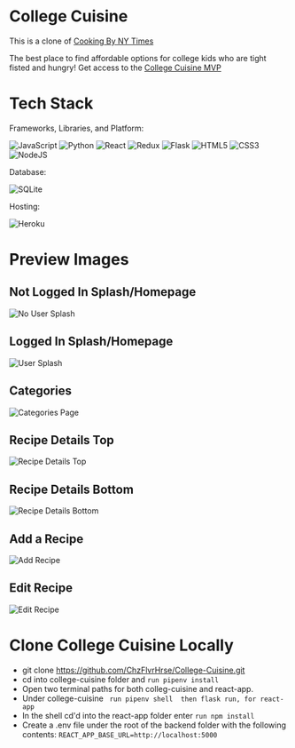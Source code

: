 # College Cuisine
This is a clone of [Cooking By NY Times](https://cooking.nytimes.com/)

The best place to find affordable options for college kids who are tight fisted and hungry! Get access to the [College Cuisine MVP](https://college-cuisine.herokuapp.com/)

# Tech Stack

  Frameworks, Libraries, and Platform:

  ![JavaScript](https://img.shields.io/badge/javascript-%23323330.svg?style=for-the-badge&logo=javascript&logoColor=%23F7DF1E) ![Python](https://img.shields.io/badge/python-3670A0?style=for-the-badge&logo=python&logoColor=ffdd54) ![React](https://img.shields.io/badge/react-%2320232a.svg?style=for-the-badge&logo=react&logoColor=%2361DAFB) ![Redux](https://img.shields.io/badge/redux-%23593d88.svg?style=for-the-badge&logo=redux&logoColor=white) ![Flask](https://img.shields.io/badge/flask-%23000.svg?style=for-the-badge&logo=flask&logoColor=white) ![HTML5](https://img.shields.io/badge/html5-%23E34F26.svg?style=for-the-badge&logo=html5&logoColor=white) 	![CSS3](https://img.shields.io/badge/css3-%231572B6.svg?style=for-the-badge&logo=css3&logoColor=white) ![NodeJS](https://img.shields.io/badge/node.js-6DA55F?style=for-the-badge&logo=node.js&logoColor=white)

  Database:

  ![SQLite](https://img.shields.io/badge/sqlite-%2307405e.svg?style=for-the-badge&logo=sqlite&logoColor=white)

  Hosting:

  ![Heroku](https://img.shields.io/badge/heroku-%23430098.svg?style=for-the-badge&logo=heroku&logoColor=white)

# Preview Images

## Not Logged In Splash/Homepage
![No User Splash](https://user-images.githubusercontent.com/87671074/199763795-008a1c6d-b72b-4672-b0d1-68b442762faa.png)

## Logged In Splash/Homepage
![User Splash](https://user-images.githubusercontent.com/87671074/199763858-c31bbf60-3c13-4a0a-b736-927d84460dea.png)

## Categories
![Categories Page](https://user-images.githubusercontent.com/87671074/199764308-5e652008-bafb-43dc-bb61-816c9cb5d912.png)

## Recipe Details Top
![Recipe Details Top](https://user-images.githubusercontent.com/87671074/199764364-6fc3d9a7-2dc7-4fdb-aaff-1490d1b82a2e.png)

## Recipe Details Bottom
![Recipe Details Bottom](https://user-images.githubusercontent.com/87671074/199764423-fd2f1295-6b21-4dc1-b09a-c8271205bb63.png)

## Add a Recipe
![Add Recipe](https://user-images.githubusercontent.com/87671074/199764700-07f9c995-14cf-4a13-a597-460a3d3d7e57.png)

## Edit Recipe
![Edit Recipe](https://user-images.githubusercontent.com/87671074/199764746-fbc2ca6a-5ead-4e42-a144-a34c71dee6ba.png)

# Clone College Cuisine Locally
- git clone https://github.com/ChzFlvrHrse/College-Cuisine.git
- cd into college-cuisine folder and ``` run pipenv install ```
- Open two terminal paths for both colleg-cuisine and react-app.
- Under college-cuisine ``` run pipenv shell  then flask run, for react-app```
- In the shell cd'd into the react-app folder enter ``` run npm install ```
- Create a .env file under the root of the backend folder with the following contents:
  ``` REACT_APP_BASE_URL=http://localhost:5000 ```
